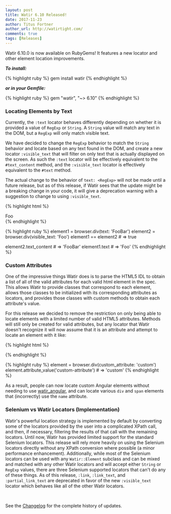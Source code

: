```yaml
---
layout: post
title: Watir 6.10 Released!
date: 2017-11-23
author: Titus Fortner
author_url: http://watirtight.com/
comments: true
tags: [Releases]
---
```


Watir 6.10.0 is now available on RubyGems! It features a new locator and other element location improvements.
<!--more-->

***To install:***

{% highlight ruby %}
gem install watir
{% endhighlight %}

***or in your Gemfile:*** 

{% highlight ruby %}
gem "watir", "~> 6.10"
{% endhighlight %}
<br/>


### Locating Elements by Text

Currently, the `:text` locator behaves differently depending on whether it is provided a value of `RegExp`
or `String`. A `String` value will match any text in the DOM, but a `RegExp` will only match
visible text.

We have decided to change the `RegExp` behavior to match the `String` behavior and locate
based on any text found in the DOM, and create a new locator `:visible_text` that will filter
on only text that is actually displayed on the screen. As such the `:text` locator will be effectively 
equivalent to the `#text_content` method, and the `:visible_text` locator is effectively equivalent 
to the `#text` method.

The actual change to the behavior of `text: <RegExp>` will not be made until a future release, 
but as of this release, if Watir sees that the update might be a breaking change in your code, 
it will give a deprecation warning with a suggestion to change to using `:visible_text`.

{% highlight html %}
<div>Foo<span style="display:none;">Bar</span></div>
{% endhighlight %}

{% highlight ruby %}
element1 = browser.div(text: 'FooBar')
element2 = browser.div(visible_text: 'Foo')
element1 == element2 # => true

element2.text_content # => 'FooBar'
element1.text # => 'Foo'
{% endhighlight %}
<br/>

### Custom Attributes

One of the impressive things Watir does is to parse the HTML5 IDL to obtain a list of all of the
valid attributes for each valid html element in the spec. This allows Watir to provide classes that
correspond to each element, allows those 
classes to be initialized with its corresponding attributes as locators, and provides those classes with
custom methods to obtain each attribute's value. 

For this release we decided to remove the restriction on only being able to locate elements with
a limited number of valid HTML5 attributes. Methods will still only be created for valid attributes, but any
locator that Watir doesn't recognize it will now assume that it is an attribute and attempt to locate an
element with it like:

{% highlight html %}
<div custom-attribute="custom"></div>
{% endhighlight %}


{% highlight ruby %}
element = browser.div(custom_attribute: 'custom')
element.attribute_value('custom-attribute') # => 'custom' 
{% endhighlight %}
<br/>

As a result, people can now locate custom Angular elements without needing to use 
[watir_angular](https://github.com/titusfortner/watir_angular/), and can locate various `div` and `span`
elements that (incorrectly) use the `name` attribute.

### Selenium vs Watir Locators (Implementation)

Watir's powerful location strategy is implemented by default by converting some of the locators 
provided by the user into a complicated XPath call, and then, if necessary, filtering the results of that call
with the remaining locators. Until now, Watir has provided limited support for the 
standard Selenium locators. This release will rely more heavily on using the Selenium locators 
directly without any XPath conversion where possible (a minor performance enhancement). 
Additionally, while most of the Selenium locators can be used with any `Watir::Element` subclass and
can be mixed and matched with any other Watir locators and will accept either `String` or `RegExp` values, 
there are three Selenium supported locators that can't do any of these things. As of this release,
 `:link`, `:link_text`, and `:partial_link_text` are deprecated in favor of the new `:visible_text` 
locator which behaves like all of the other Watir locators.

<br />

See the [Changelog](https://github.com/watir/watir/blob/master/CHANGES.md) 
for the complete history of updates.
